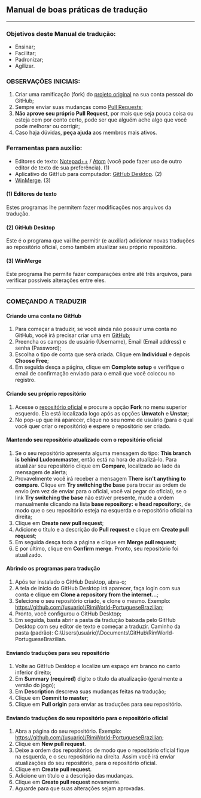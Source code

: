 
## Manual de boas práticas de tradução

-------------------------

### Objetivos deste Manual de tradução:
- Ensinar;
- Facilitar;
- Padronizar;
- Agilizar.

### OBSERVAÇÕES INICIAIS:
1. Criar uma ramificação (fork) do [projeto original](https://github.com/Ludeon/RimWorld-PortugueseBrazilian) na sua conta pessoal do GitHub;
2. Sempre enviar suas mudanças como [Pull Requests](https://github.com/Ludeon/RimWorld-PortugueseBrazilian/pulls);
3. **Não aprove seu próprio Pull Request**, por mais que seja pouca coisa ou esteja cem por cento certo, pode ser que alguém ache algo que você pode melhorar ou corrigir;
4. Caso haja dúvidas, **peça ajuda** aos membros mais ativos.

### Ferramentas para auxílio:
- Editores de texto: [Notepad++](https://notepad-plus-plus.org/) / [Atom](https://atom.io) (você pode fazer uso de outro editor de texto de sua preferência). (1)
- Aplicativo do GitHub para computador: [GitHub Desktop](https://desktop.github.com/). (2)
- [WinMerge](https://winmerge.org/). (3)

#### (1) Editores de texto
Estes programas lhe permitem fazer modificações nos arquivos da tradução.

#### (2) GitHub Desktop
Este é o programa que vai lhe permitir (e auxiliar) adicionar novas traduções ao repositório oficial, como também atualizar seu próprio repositório.

#### (3) WinMerge
Este programa lhe permite fazer comparações entre até três arquivos, para verificar possíveis alterações entre eles.

-------------------------

### COMEÇANDO A TRADUZIR

#### Criando uma conta no GitHub

1. Para começar a traduzir, se você ainda não possuir uma conta no GitHub, você irá precisar criar uma em [GitHub](https://github.com/join?source=header-home);
2. Preencha os campos de usuário (Username), Email (Email address) e senha (Password);
3. Escolha o tipo de conta que será criada. Clique em **Individual** e depois **Choose Free**;
4. Em seguida desça a página, clique em **Complete setup** e verifique o email de confirmação enviado para o email que você colocou no registro.

#### Criando seu próprio repositório

1. Acesse o [repositório oficial](https://github.com/Ludeon/RimWorld-PortugueseBrazilian) e procure a opção **Fork** no menu superior esquerdo. Ela está localizada logo após as opções **Unwatch** e **Unstar**;
2. No pop-up que irá aparecer, clique no seu nome de usuário (para o qual você quer criar o repositório) e espere o repositório ser criado.

#### Mantendo seu repositório atualizado com o repositório oficial

1. Se o seu repositório apresenta alguma mensagem do tipo: **This branch is behind Ludeon:master**, então está na hora de atualizá-lo. Para atualizar seu repositório clique em **Compare**, localizado ao lado da mensagem de alerta;
2. Provavelmente você irá receber a mensagem **There isn't anything to compare**. Clique em **Try switching the base** para trocar as ordem de envio (em vez de enviar para o oficial, você vai pegar do oficial), se o link **Try switching the base** não estiver presente, mude a ordem manualmente clicando na lista **base repository:** e **head repository:**, de modo que o seu repositório esteja na esquerda e o repositório oficial na direita;
3. Clique em **Create new pull request**;
4. Adicione o título e a descrição do **Pull request** e clique em **Create pull request**;
5. Em seguida desça toda a página e clique em **Merge pull request**;
6. E por último, clique em **Confirm merge**. Pronto, seu repositório foi atualizado.

#### Abrindo os programas para tradução

1. Após ter instalado o GitHub Desktop, abra-o;
2. A tela de inicio do GitHub Desktop irá aparecer, faça login com sua conta e clique em **Clone a repository from the internet...**;
3. Selecione o seu repositório criado, e clone o mesmo. Exemplo: https://github.com/(usuario)/RimWorld-PortugueseBrazilian;
4. Pronto, você configurou o GitHub Desktop;
5. Em seguida, basta abrir a pasta da tradução baixada pelo GitHub Desktop com seu editor de texto e começar a traduzir. Caminho da pasta (padrão): C:\Users\(usuário)\Documents\GitHub\RimWorld-PortugueseBrazilian.

#### Enviando traduções para seu repositório

1. Volte ao GitHub Desktop e localize um espaço em branco no canto inferior direito;
2. Em **Summary (required)** digite o título da atualização (geralmente a versão do jogo);
3. Em **Description** descreva suas mudanças feitas na tradução;
4. Clique em **Commit to master**;
5. Clique em **Pull origin** para enviar as traduções para seu repositório.

#### Enviando traduções do seu repositório para o repositório oficial

1. Abra a página do seu repositório. Exemplo: https://github.com/(usuario)/RimWorld-PortugueseBrazilian;
2. Clique em **New pull request**.
3. Deixe a ordem dos repositórios de modo que o repositório oficial fique na esquerda, e o seu repositório na direita. Assim você irá enviar atualizações do seu repositório, para o repositório oficial.
4. Clique em **Create pull request**.
5. Adicione um título e a descrição das mudanças.
6. Clique em **Create pull request** novamente.
7. Aguarde para que suas alterações sejam aprovadas.